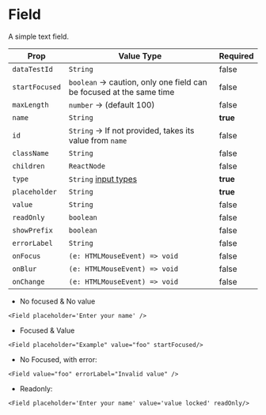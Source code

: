 # Field

A simple text field.

| Prop           | Value Type                                                                                                     | Required |
| -------------- | -------------------------------------------------------------------------------------------------------------- | -------- |
| `dataTestId`   | `String`                                                                                                       | false    |
| `startFocused` | `boolean` -> caution, only one field can be focused at the same time                                           | false    |
| `maxLength`    | `number` -> (default 100)                                                                                      | false    |
| `name`         | `String`                                                                                                       | **true** |
| `id`           | `String` -> If not provided, takes its value from `name`                                                       | false    |
| `className`    | `String`                                                                                                       | false    |
| `children`     | `ReactNode`                                                                                                    | false    |
| `type`         | `String` [input types](https://developer.mozilla.org/en-US/docs/Web/HTML/Element/input#Form_%3Cinput%3E_types) | **true** |
| `placeholder`  | `String`                                                                                                       | **true** |
| `value`        | `String`                                                                                                       | false    |
| `readOnly`     | `boolean`                                                                                                      | false    |
| `showPrefix`   | `boolean`                                                                                                      | false    |
| `errorLabel`   | `String`                                                                                                       | false    |
| `onFocus`      | `(e: HTMLMouseEvent) => void`                                                                                  | false    |
| `onBlur`       | `(e: HTMLMouseEvent) => void`                                                                                  | false    |
| `onChange`     | `(e: HTMLMouseEvent) => void`                                                                                  | false    |

- No focused & No value

```
<Field placeholder='Enter your name' />
```

- Focused & Value

```
<Field placeholder="Example" value="foo" startFocused/>
```

- No Focused, with error:

```
<Field value="foo" errorLabel="Invalid value" />
```

- Readonly:

```
<Field placeholder='Enter your name' value='value locked' readOnly/>
```
